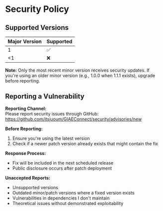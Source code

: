 # Security Policy

## Supported Versions

| Major Version | Supported          |
| ------------- | ------------------ |
| 1             | :white_check_mark: |
| <1            | :x:                |

**Note:** Only the most recent minor version receives security updates. If you're using an older minor version (e.g., 1.0.0 when 1.1.1 exists), upgrade before reporting.

## Reporting a Vulnerability

**Reporting Channel:**  
Please report security issues through GitHub: https://github.com/itsjuoum/GIAEConnect/security/advisories/new

**Before Reporting:**  
1. Ensure you're using the latest version
2. Check if a newer patch version already exists that might contain the fix

**Response Process:**  
  - Fix will be included in the next scheduled release
  - Public disclosure occurs after patch deployment

**Unaccepted Reports:**  
- Unsupported versions
- Outdated minor/patch versions where a fixed version exists
- Vulnerabilities in dependencies I don't maintain
- Theoretical issues without demonstrated exploitability
